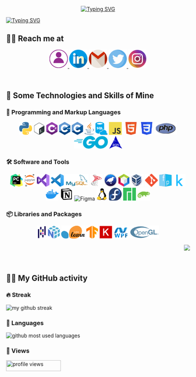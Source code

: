 
<p align="center">
<a href="https://git.io/typing-svg">
    <img src="https://readme-typing-svg.demolab.com?font=Indie+Flower&size=70&duration=3000&pause=15000&color=9D92FF&vCenter=true&multiline=true&width=500&height=150&lines=Heyyyy+Y'all!!" alt="Typing SVG" />
  </a>
</p>

<a href="https://git.io/typing-svg">
    <img src="https://readme-typing-svg.demolab.com?font=Indie+Flower&size=30&pause=1000&color=9D92FF&vCenter=true&multiline=true&width=1000&height=150&lines=I'm+jana%2C+an+outta-this-world+geek+%F0%9F%91%A9%E2%80%8D%F0%9F%92%BB+;Here+u+can+find+me+sharing+my+stuff+-any+kind+of+stuff+that+interests+me!+;Keep+learning%2C+stay+hydrated!+and+follow+me+to+make+this+world+better+%F0%9F%90%B1%E2%80%8D%F0%9F%8F%8D" alt="Typing SVG" />
  </a>

<br>

## 🧘‍♀️ Reach me at

<p align="center">

  <a href="https://Janaherself.github.io">
      <img height="50px" src="/icons/portfolio.png" title="portfolio">
    </a>
  <a href="https://www.linkedin.com/in/jana-abusaa">
      <img height="50px" src="/icons/linkedin.png" title="linkedIn">
    </a>
  <a href="mailto:jana.abusaa@gmail.com">
      <img height="50px" src="/icons/gmail.png" title="email">
    </a>
  <a href="https://twitter.com/Janaherselff">
      <img height="50px" src="/icons/twitter.png" title="twitter">
    </a>
  <a href="https://instagram.com/Janaherselff">
      <img height="50px" src="/icons/instagram.png" title="instagram">
   </a>

</p>

  <br>

## 🧠 Some Technologies and Skills of Mine

### 🔡 Programming and Markup Languages
<p align="center">

  <img height="35px" src="/logos/python.png" title="Python">
  <img height="35px" src="/logos/bash.png" title="Bash">
  <img height="35px" src="/logos/csharp.png" title="C#">
  <img height="35px" src="/logos/cpp.png" title="C++">
  <img height="35px" src="/logos/c.png" title="C">
  <img height="35px" src="/logos/java.png" title="Java">
  <img height="35px" src="/logos/sql.png" title="SQL">
  <img height="35px" src="/logos/javascript.png" title="JavaScript">
  <img height="35px" src="/logos/html.png" title="HTML">
  <img height="35px" src="/logos/css.png" title="CSS">
  <img height="35px" src="/logos/php.png" title="PHP">
  <img height="35px" src="/logos/go.png" title="Go">
  <img height="35px" src="/logos/assembly.png" title="Assembly">

</p>

### 🛠 Software and Tools
<p align="center">

  <img height="35px" src="/logos/pycharm.png" title="PyCharm">
  <img height="35px" src="/logos/jupyter.png" title="Jupyter Notebook">
  <img height="35px" src="/logos/vs.png" title="Visual Studio">
  <img height="35px" src="/logos/vsc.png" title="VS Code">
  <img height="35px" src="/logos/mysql.png" title="MySQL">
  <img height="35px" src="/logos/sqlserver.png" title="SQL Server">
  <img height="35px" src="/logos/weka.png" title="Weka">
  <img height="35px" src="/logos/netbeans.png" title="NetBeans">
  <img height="35px" src="/logos/virtualbox.png" title="VirtualBox">
  <img height="35px" src="/logos/git.png" title="Git">
  <img height="35px" src="/logos/facepager.png" title="Facepager">
  <img height="35px" src="/logos/kaggle.png" title="Kaggle">
  <img height="35px" src="/logos/docker.png" title="Docker">
  <img height="35px" src="/logos/notion.png" title="Notion">
  <img height="35px" src="/logos/figma/png" title="Figma">
  <img height="35px" src="/logos/linux.png" title="Linux">
  <img height="35px" src="/logos/fedora.png" title="Fedora">
  <img height="35px" src="/logos/manjaro.png" title="Manjaro">
  <img height="35px" src="/logos/opensuse.png" title="OpensSUSE">

</p>

### 📦 Libraries and Packages
<p align="center">

  <img height="35px" src="/logos/pandas.png" title="Pandas">
  <img height="35px" src="/logos/numpy.png" title="Numpy">
  <img height="35px" src="/logos/sklearn.png" title="Sci-Kit Learn">
  <img height="35px" src="/logos/tensorflow.png" title="TensorFlow">
  <img height="35px" src="/logos/keras.png" title="Keras">
  <img height="35px" src="/logos/wpf.png" title="WPF">
  <img height="35px" src="/logos/opengl.png" title="OpenGL">

</p>

<p align="right"> <img src="https://media4.giphy.com/media/hFROvOhBPQVRm/giphy.gif?cid=ecf05e47oop5kp6csic7cu09f83t7bv33p6fjqz47yj1umkx&rid=giphy.gif&ct=g"> </p>

<br>

## 🤹‍♂️ My GitHub activity

### 🔥 Streak
  <img src="https://streak-stats.demolab.com/?user=janaherself&theme=holi-theme&hide_border=true&sideNums=9D92FF&sideLabels=9D92FF&currStreakLabel=9D92FF" title="my github streak">

### 🐍 Languages
  <img src="https://github-readme-stats.vercel.app/api/top-langs/?username=janaherself&layout=compact&theme=material-palenight&title_color=9D92FF&bg_color=000015&hide_border=true" title="github most used languages">

### 👀 Views
  <img width="150px" height="30px" src="https://komarev.com/ghpvc/?username=janaherself&style=rounded-square&color=9D92FF" 
    title="profile views">
  
  <br>

